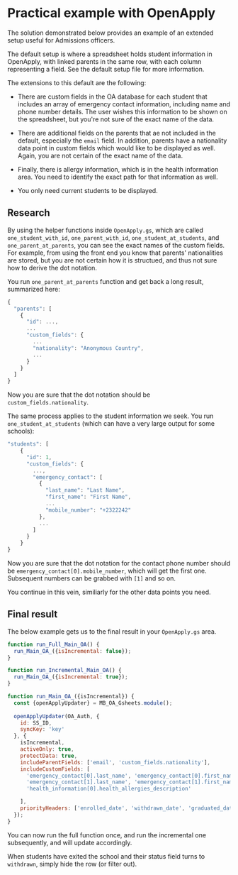 # Practical example with OpenApply

The solution demonstrated below provides an example of an extended setup useful for Admissions officers. 

The default setup is where a spreadsheet holds student information in OpenApply, with linked parents in the same row, with each column representing a field. See the default setup file for more information.

The extensions to this default are the following:

- There are custom fields in the OA database for each student that includes an array of emergency contact information, including name and phone number details. The user wishes this information to be shown on the spreadsheet, but you're not sure of the exact name of the data.

- There are additional fields on the parents that ae not included in the default, especially the `email` field. In addition, parents have a nationality data point in custom fields which would like to be displayed as well. Again, you are not certain of the exact name of the data.

- Finally, there is allergy information, which is in the health information area. You need to identify the exact path for that information as well.

- You only need current students to be displayed.


## Research

By using the helper functions inside `OpenApply.gs`, which are called `one_student_with_id`, `one_parent_with_id`, `one_student_at_students`, and `one_parent_at_parents`, you can see the exact names of the custom fields. For example, from using the front end you know that parents' nationalities are stored, but you are not certain how it is structued, and thus not sure how to derive the dot notation.

You run `one_parent_at_parents` function and get back a long result, summarized here:

```js
{
  "parents": [
    {
      "id": ...,
      ...
      "custom_fields": {
        ...
        "nationality": "Anonymous Country",
        ...
      }
    }
  ]
}
```

Now you are sure that the dot notation should be `custom_fields.nationality`. 

The same process applies to the student information we seek. You run `one_student_at_students` (which can have a very large output for some schools):

```js
"students": [
    {
      "id": 1,
      "custom_fields": {
        ...,
        "emergency_contact": [
          {
            "last_name": "Last Name",
            "first_name": "First Name",
            ...
            "mobile_number": "+2322242"
          },
          ...
        ]
      }
    }
}
```

Now you are sure that the dot notation for the contact phone number should be `emergency_contact[0].mobile_number`, which will get the first one. Subsequent numbers can be grabbed with `[1]` and so on.

You continue in this vein, similiarly for the other data points you need.

## Final result

The below example gets us to the final result in your `OpenApply.gs` area.

```js
function run_Full_Main_OA() {
  run_Main_OA_({isIncremental: false});
}

function run_Incremental_Main_OA() {
  run_Main_OA_({isIncremental: true});
}

function run_Main_OA_({isIncremental}) {
  const {openApplyUpdater} = MB_OA_Gsheets.module();
  
  openApplyUpdater(OA_Auth, {
    id: SS_ID,
    syncKey: 'key'
  }, {
    isIncremental,
    activeOnly: true,
    protectData: true,
    includeParentFields: ['email', 'custom_fields.nationality'],
    includeCustomFields: [
      'emergency_contact[0].last_name', 'emergency_contact[0].first_name', 'emergency_contact[0].phone',
      'emergency_contact[1].last_name', 'emergency_contact[1].first_name', 'emergency_contact[1].phone',
      'health_information[0].health_allergies_description'

    ],
    priorityHeaders: ['enrolled_date', 'withdrawn_date', 'graduated_date', 'status', 'custom_id', 'last_name', 'first_name', 'grade', 'gender', 'preferred_name', 'birth_date', 'parents[0].last_name', 'parents[0].first_name', 'parents[0].phone_number', 'parents[0].email', 'parents[0].nationality', 'parents[1].last_name', 'parents[1].first_name', 'parents[1].phone_number', 'parents[1].email', 'parents[1].nationality', 'country', 'nationality', 'custom_fields.emergency_contact[0].last_name', 'custom_fields.emergency_contact[0].first_name', 'custom_fields.emergency_contact[0].phone', 'custom_fields.emergency_contact[1].last_name', 'custom_fields.emergency_contact[1].last_name', 'custom_fields.emergency_contact[1].phone', 'health_information[0].health_allergies_description', 'custom_fields.medication', 'email', 'address_i', ]
  });
}
```

You can now run the full function once, and run the incremental one subsequently, and will update accordingly.

When students have exited the school and their status field turns to `withdrawn`, simply hide the row (or filter out).